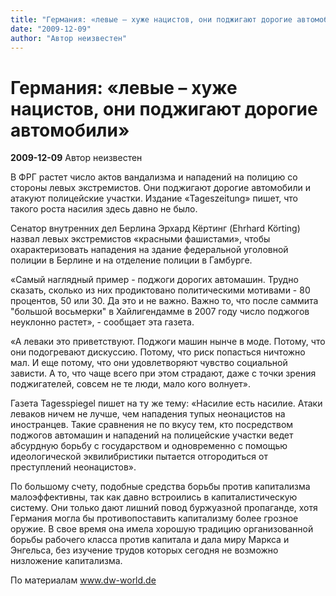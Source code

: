 ```yaml
---
title: "Германия: «левые – хуже нацистов, они поджигают дорогие автомобили»"
date: "2009-12-09"
author: "Автор неизвестен"
---
```


# Германия: «левые – хуже нацистов, они поджигают дорогие автомобили»

**2009-12-09** Автор неизвестен

В ФРГ растет число актов вандализма и нападений на полицию со стороны левых экстремистов. Они поджигают дорогие автомобили и атакуют полицейские участки. Издание «Tageszeitung» пишет, что такого роста насилия здесь давно не было.

Сенатор внутренних дел Берлина Эрхард Кёртинг (Ehrhard Körting) назвал левых экстремистов «красными фашистами», чтобы охарактеризовать нападения на здание федеральной уголовной полиции в Берлине и на отделение полиции в Гамбурге.

«Самый наглядный пример - поджоги дорогих автомашин. Трудно сказать, сколько из них продиктовано политическими мотивами - 80 процентов, 50 или 30. Да это и не важно. Важно то, что после саммита "большой восьмерки" в Хайлигендамме в 2007 году число поджогов неуклонно растет», - сообщает эта газета.

«А леваки это приветствуют. Поджоги машин нынче в моде. Потому, что они подогревают дискуссию. Потому, что риск попасться ничтожно мал. И еще потому, что они удовлетворяют чувство социальной зависти. А то, что чаще всего при этом страдают, даже с точки зрения поджигателей, совсем не те люди, мало кого волнует».

Газета Tagesspiegel пишет на ту же тему: «Насилие есть насилие. Атаки леваков ничем не лучше, чем нападения тупых неонацистов на иностранцев. Такие сравнения не по вкусу тем, кто посредством поджогов автомашин и нападений на полицейские участки ведет абсурдную борьбу с государством и одновременно с помощью идеологической эквилибристики пытается отгородиться от преступлений неонацистов».

По большому счету, подобные средства борьбы против капитализма малоэффективны, так как давно встроились в капиталистическую систему. Они только дают лишний повод буржуазной пропаганде, хотя Германия могла бы противопоставить капитализму более грозное оружие. В свое время она имела хорошую традицию организованной борьбы рабочего класса против капитала и дала миру Маркса и Энгельса, без изучение трудов которых сегодня не возможно низложение капитализма.

По материалам www.dw-world.de